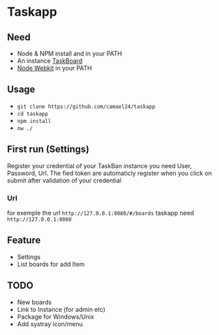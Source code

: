 # Taskapp

## Need

- Node & NPM install and in your PATH
- An instance [TaskBoard](https://github.com/kiswa/TaskBoard/)
- [Node Webkit](https://github.com/nwjs/nw.js) in your PATH


## Usage
- `git clone https://github.com/camael24/taskapp`
- `cd taskapp`
- `npm install`
-  `nw ./`

## First run (Settings)
Register your credential of your TaskBan instance you need User, Password, Url.
The fied token are automaticly register when you click on submit after validation of your credential

### Url
for exemple the url `http://127.0.0.1:8080/#/boards` taskapp need `http://127.0.0.1:8080`

## Feature
- Settings
- List boards for add Item


## TODO
- New boards
- Link to Instance (for admin etc)
- Package for Windows/Unix
- Add systray icon/menu

